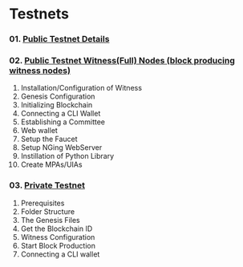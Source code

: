 # Testnets

### 01. [Public Testnet Details](/developers/8_testnets/public_testnet_details.md#the-open-public-testnet-information)

### 02. [Public Testnet Witness(Full) Nodes (block producing witness nodes) ](/developers/8_testnets/public_testnet.md#how-to-deploy-your-own-public-network)
1. Installation/Configuration of Witness
2. Genesis Configuration
3. Initializing Blockchain
4. Connecting a CLI Wallet
5. Establishing a Committee
6. Web wallet 
7. Setup the Faucet      
8. Setup NGing WebServer 
9. Instillation of Python Library
10. Create MPAs/UIAs

### 03. [Private Testnet](/developers/8_testnets/private_testnet.md#how-to-setup-private-testnet)
1. Prerequisites
2. Folder Structure
3. The Genesis Files
4. Get the Blockchain ID
5. Witness Configuration
6. Start Block Production
7. Connecting a CLI wallet
